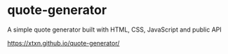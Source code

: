 # quote-generator
A simple quote generator built with HTML, CSS, JavaScript and public API

https://xtxn.github.io/quote-generator/